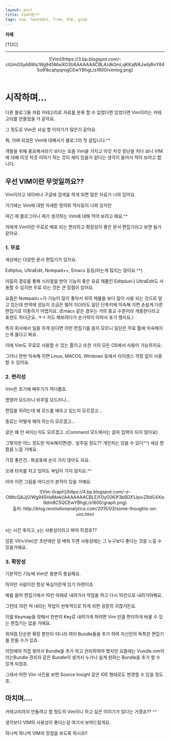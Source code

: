 ```yaml
---
layout: post
title: Vim이란??
tags: vim, textedit, free, 무료, gvim
---
```


**차례**

[TOC]

-----

<center>![Vim](https://3.bp.blogspot.com/-ctUmGSyA8Ws/Wg945MwXO3I/AAAAAAACBLA/dk0mLqKKaWAJwbjRvY845o91kcqhpqrogCEwYBhgL/s1600/vimlog.png)</center>

<br>

# 시작하며...

다른 블로그들 처럼 카테고리로 자료를 분류 할 수 있었다면 있었다면 Vim이라는 카테고리를 만들었을 거 같아요.

그 정도로 Vim은 사실 할 이야기가 많은거 같아요.

뭐, 어찌 되었든 Vim에 대해서가 블로그의 첫 글입니다.^^

개발을 위해 중요해서라기 보다는 요즘 Vim을 가지고 이것 저것 장난을 치다 보니
VIM에 대해 이것 저것 이야기 하는 것이 재미 있을거 같다는 생각이 들어서 적어 보려고 합니다.

## 우선 VIM이란 무엇일까요??

Vim이라고 네이버나 구글에 검색을 하게 되면 많은 자료가 나와 있어요.

거기에는 Vim에 대한 자세한 정의와 역사등이 나와 있지만

 여긴 제 블로그이니 제가 생각하는 Vim에 대해 적어 보려고 해요.^^

저에게 Vim이란 무료로 배포 되는 편리하고 확장성이 좋은 문서 편집기라고 보면 될거 같아요.

### 1. 무료

세상에는 다양한 문서 편집기가 있지요.

Editplus, UltraEdit, Notepad++, Emacs 등등(아는게 많지는 않아요.^^)

어둠의 경로를 통해 시리얼을 받아 기능이 좋은 유료 제품인 Editplus나 UltraEdit도 사용할 수 있지만 무료 라는 것은 큰 장점이 있어요.

요즘은 Notepad++가 기능이 많이 좋아서 위의 제품들 보다 많이 사용 되는 것으로 알고 있는데
만약에 성능이 조금은 떨어 지더라도 일단 단축키에 익숙해 지면 손쉽게 다른 편집기로 이동하기 어렵지요.
(Emacs 같은 경우는 거의 종교 수준이라 개종한다라고 표현도 하더군요..ㅋㅋ 저도 해보려다가 손가락이 아파서 포기 했지요.)

특히 회사에서 일을 하게 된다면 어떤 편집기를 쓸지 모르니 일단은 무료 툴에 익숙해지는게 옳다고 봐요.

이에 Vim도 무료로 사용할 수 있는 툴이고 또한 거의 모든 OS에서 사용이 가능하지요.

그러니 한번 익숙해 지면 Linux, MACOS, Windows 등에서 라이센스 걱정 없이 사용할 수 있어요.

### 2. 편리성

Vim은 초기에 배우기가 까다롭죠.

명령어 모드라니 비주얼 모드라니...

편집을 하려는데 왜 모드를 배우고 있는지 모르겠고...

종료는 어떻게 해야 하는지 모르겠고...

글은 왜 안 써지는지도 모르겠고..(Command 모드에서는 글자 입력이 되지 않아요)

그렇지만 어느 정도만 익숙해지면(한.. 일주일 정도?? 개인차는 있을 수 있다^^) 세상 편함을 느낄 거예요.

가장 좋은건.. 화살표에 손이 가지 않아도 되요.

오래 타자를 치고 있어도 부담이 가지 않지요.^^

아마 이런 그림을 어디선가 본적이 있을 거예요.

<center>![Vim Graph](https://4.bp.blogspot.com/-o-OMtcQAJj0/Wg945HaMokI/AAAAAAACBLE/F0yG061f3b8DX1JpivZ8dG4Xis6dm8C5QCEwYBhgL/s1600/graph.png)</center>

<center>출처: http://blog.revolutionanalytics.com/2015/03/some-thoughts-on-vim.html</center>

<br>

x는 시간 축이고, y는 사용성이라고 봐야 하겠죠??

암튼 VI(≒Vim)은 초반에만 잘 배워 두면 사용성에는 그 누구보다 좋다는 것을 느낄 수 있을거예요.



### 3. 확장성

기본적인 기능에 Vim은 충분히 충실해요.

하지만 사람이란 항상 욕심이란게 있기 마련이죠.

예를 들어 편집기에서 10칸 아래로 내려가서 작업을 하고 다시 10칸으로 내려가야해요.

그런데 10칸 씩 내리는 작업이 반복적으로 하게 되면 굉장히 귀찮거든요.

이를 Keymap을 정해서 한번의 Key로 내려가게 하려면 Vim 만큼 편리하게 바꿀 수 있는 편집기는 없을 거예요.

위처럼 단순한 확장 뿐만이 아니라 여러 Bundle들을 추가 하여 자신만의 독특한 편집기를 만들 수가 있죠.

이전에야 직접 찾아서 Bundle을 추가 하고 관리하여야 했지만 요즘에는 Vundle.vim이라는Bundle 관리자 같은 Bundle이 생겨서 누가나 쉽게 원하는 Bundle을 추가 할 수 있게 되었죠.

그래서 어떤 Vim 사진을 보면 Source Insight 같은 IDE 형태로도 변경할 수 있을 정도죠.

## 마치며....

카테고리까지 만들려고 할 정도의 Vim이니 하고 싶은 이야기가 많다는 거겠죠?? ^^

생각보다 VIM의 사용성이 좋다는걸 여기서 보여드릴게요.

하나씩 하나씩 VIM의 장점을 보도록 하시죠!!


